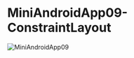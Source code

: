 # MiniAndroidApp09-ConstraintLayout
![MiniAndroidApp09](https://user-images.githubusercontent.com/82198916/203876628-d8451a56-8533-4c05-bc26-fac95e92eed8.png)
